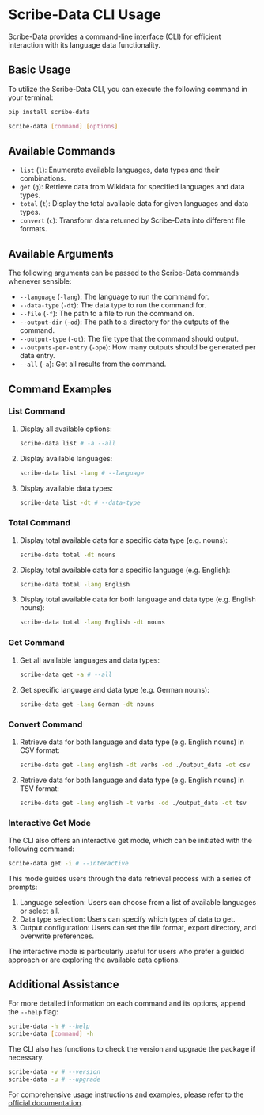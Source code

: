 # Scribe-Data CLI Usage

Scribe-Data provides a command-line interface (CLI) for efficient interaction with its language data functionality.

## Basic Usage

To utilize the Scribe-Data CLI, you can execute the following command in your terminal:

```bash
pip install scribe-data

scribe-data [command] [options]
```

## Available Commands

- `list` (`l`): Enumerate available languages, data types and their combinations.
- `get` (`g`): Retrieve data from Wikidata for specified languages and data types.
- `total` (`t`): Display the total available data for given languages and data types.
- `convert` (`c`): Transform data returned by Scribe-Data into different file formats.

## Available Arguments

The following arguments can be passed to the Scribe-Data commands whenever sensible:

- `--language` (`-lang`): The language to run the command for.
- `--data-type` (`-dt`): The data type to run the command for.
- `--file` (`-f`): The path to a file to run the command on.
- `--output-dir` (`-od`): The path to a directory for the outputs of the command.
- `--output-type` (`-ot`): The file type that the command should output.
- `--outputs-per-entry` (`-ope`): How many outputs should be generated per data entry.
- `--all` (`-a`): Get all results from the command.

## Command Examples

### List Command

1. Display all available options:

   ```bash
   scribe-data list # -a --all
   ```

2. Display available languages:

   ```bash
   scribe-data list -lang # --language
   ```

3. Display available data types:

   ```bash
   scribe-data list -dt # --data-type
   ```

### Total Command

1. Display total available data for a specific data type (e.g. nouns):

   ```bash
   scribe-data total -dt nouns
   ```

2. Display total available data for a specific language (e.g. English):

   ```bash
   scribe-data total -lang English
   ```

3. Display total available data for both language and data type (e.g. English nouns):

   ```bash
   scribe-data total -lang English -dt nouns
   ```

### Get Command

1. Get all available languages and data types:

   ```bash
   scribe-data get -a # --all
   ```

2. Get specific language and data type (e.g. German nouns):

   ```bash
   scribe-data get -lang German -dt nouns
   ```

### Convert Command

1. Retrieve data for both language and data type (e.g. English nouns) in CSV format:

   ```bash
   scribe-data get -lang english -dt verbs -od ./output_data -ot csv
   ```

2. Retrieve data for both language and data type (e.g. English nouns) in TSV format:

   ```bash
   scribe-data get -lang english -t verbs -od ./output_data -ot tsv
   ```

### Interactive Get Mode

The CLI also offers an interactive get mode, which can be initiated with the following command:

```bash
scribe-data get -i # --interactive
```

This mode guides users through the data retrieval process with a series of prompts:

1. Language selection: Users can choose from a list of available languages or select all.
2. Data type selection: Users can specify which types of data to get.
3. Output configuration: Users can set the file format, export directory, and overwrite preferences.

The interactive mode is particularly useful for users who prefer a guided approach or are exploring the available data options.

## Additional Assistance

For more detailed information on each command and its options, append the `--help` flag:

```bash
scribe-data -h # --help
scribe-data [command] -h
```

The CLI also has functions to check the version and upgrade the package if necessary.

```bash
scribe-data -v # --version
scribe-data -u # --upgrade
```

For comprehensive usage instructions and examples, please refer to the [official documentation](https://scribe-data.readthedocs.io/).
